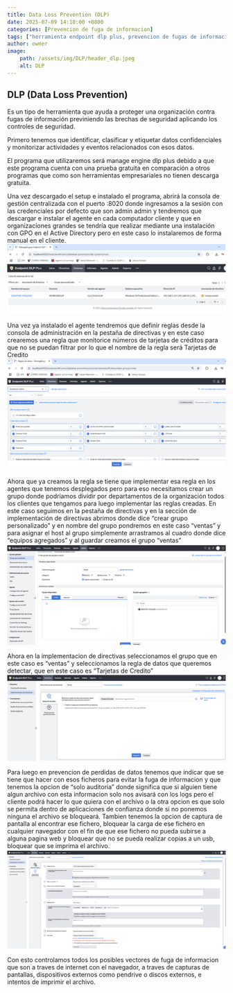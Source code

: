 ```yaml
---
title: Data Loss Prevention (DLP)
date: 2025-07-09 14:10:00 +0800
categories: [Prevencion de fuga de informacion]
tags: ["herramienta endpoint dlp plus, prevencion de fugas de informacion empresariales"]     # TAG names should always be lowercase
author: owner
image:
    path: /assets/img/DLP/header_dlp.jpeg
    alt: DLP
---
```


## DLP (Data Loss Prevention) ##

 

Es un tipo de herramienta que ayuda a proteger una organización contra fugas de información previniendo las brechas de seguridad aplicando los controles de seguridad.

Primero tenemos que identificar, clasificar y etiquetar datos confidenciales y monitorizar actividades y eventos relacionados con esos datos.

El programa que utilizaremos será manage engine dlp plus debido a que este programa cuenta con una prueba gratuita en comparación a otros programas que como son herramientas empresariales no tienen descarga gratuita.

Una vez descargado el setup e instalado el programa, abrirá la consola de gestión centralizada con el puerto :8020 donde ingresamos a la sesión con las credenciales por defecto que son admin admin y tendremos que descargar e instalar el agente en cada computador cliente y que en organizaciones grandes se tendría que realizar mediante una instalación con GPO en el Active Directory pero en este caso lo instalaremos de forma manual en el cliente.
![untitled](/assets/img/DLP/DLP01.png)

Una vez ya instalado el agente tendremos que definir reglas desde la consola de administración en la pestaña de directivas y en este caso crearemos una regla que monitorice números de tarjetas de créditos para que no se puedan filtrar por lo que el nombre de la regla será Tarjetas de Credito
![untitled](/assets/img/DLP/DLP02.png)

Ahora que ya creamos la regla se tiene que implementar esa regla en los agentes que tenemos desplegados pero para eso necesitamos crear un grupo donde podríamos dividir por departamentos de la organización todos los clientes que tengamos para luego implementar las reglas creadas. En este caso seguimos en la pestaña de directivas y en la sección de implementación de directivas abrimos donde dice “crear grupo personalizado” y en nombre del grupo pondremos en este caso “ventas” y para asignar el host al grupo simplemente arrastramos al cuadro donde dice “equipos agregados” y al guardar creamos el grupo “ventas”
![untitled](/assets/img/DLP/DLP03.png)

Ahora en la implementacion de directivas seleccionamos el grupo que en este caso es “ventas” y seleccionamos la regla de datos que queremos detectar, que en este caso es “Tarjetas de Credito”
![untitled](/assets/img/DLP/DLP04.png)

Para luego en prevencion de perdidas de datos tenemos que indicar que se tiene que hacer con esos ficheros para evitar la fuga de informacion y que tenemos la opcion de “solo auditoria” donde significa que si alguien tiene algun archivo con esta informacion solo nos avisará con los logs pero el cliente podrá hacer lo que quiera con el archivo o la otra opcion es que solo se permita dentro de aplicaciones de confianza donde si no ponemos ninguna el archivo se bloqueará. Tambien tenemos la opcion de captura de pantalla al encontrar ese fichero, bloquear la carga de ese fichero en cualquier navegador con el fin de que ese fichero no pueda subirse a alguna pagina web y bloquear que no se pueda realizar copias a un usb, bloquear que se imprima el archivo.
![untitled](/assets/img/DLP/DLP05.png)

Con esto controlamos todos los posibles vectores de fuga de informacion que son a traves de internet con el navegador, a traves de capturas de pantallas, dispositivos externos como pendrive o discos externos, e intentos de imprimir el archivo.
